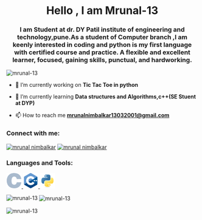 <h1 align="center">Hello , I am Mrunal-13</h1>
<h3 align="center">I am Student at dr. DY Patil institute of engineering and technology,pune.As a student of Computer branch ,I am keenly interested in coding and python is my first language with certified course and practice. A flexible and excellent learner, focused, gaining skills, punctual, and hardworking.</h3>

<p align="left"> <img src="https://komarev.com/ghpvc/?username=mrunal-13&label=Profile%20views&color=0e75b6&style=flat" alt="mrunal-13" /> </p>

- 🔭 I’m currently working on **Tic Tac Toe in python**

- 🌱 I’m currently learning **Data structures and Algorithms,c++(SE Stuent at DYP)**

- 📫 How to reach me **mrunalnimbalkar13032001@gmail.com**

<h3 align="left">Connect with me:</h3>
<p align="left">
<a href="https://linkedin.com/in/mrunal nimbalkar" target="blank"><img align="center" src="https://cdn.jsdelivr.net/npm/simple-icons@3.0.1/icons/linkedin.svg" alt="mrunal nimbalkar" height="30" width="40" /></a>
<a href="https://instagram.com/mrunal nimbalkar" target="blank"><img align="center" src="https://cdn.jsdelivr.net/npm/simple-icons@3.0.1/icons/instagram.svg" alt="mrunal nimbalkar" height="30" width="40" /></a>
</p>

<h3 align="left">Languages and Tools:</h3>
<p align="left"> <a href="https://www.cprogramming.com/" target="_blank"> <img src="https://raw.githubusercontent.com/devicons/devicon/master/icons/c/c-original.svg" alt="c" width="40" height="40"/> </a> <a href="https://www.w3schools.com/cpp/" target="_blank"> <img src="https://raw.githubusercontent.com/devicons/devicon/master/icons/cplusplus/cplusplus-original.svg" alt="cplusplus" width="40" height="40"/> </a> <a href="https://www.python.org" target="_blank"> <img src="https://raw.githubusercontent.com/devicons/devicon/master/icons/python/python-original.svg" alt="python" width="40" height="40"/> </a> </p>

<p><img align="left" src="https://github-readme-stats.vercel.app/api/top-langs?username=mrunal-13&show_icons=true&locale=en&layout=compact" alt="mrunal-13" /></p>

<p>&nbsp;<img align="center" src="https://github-readme-stats.vercel.app/api?username=mrunal-13&show_icons=true&locale=en" alt="mrunal-13" /></p>

<p><img align="center" src="https://github-readme-streak-stats.herokuapp.com/?user=mrunal-13&" alt="mrunal-13" /></p>


